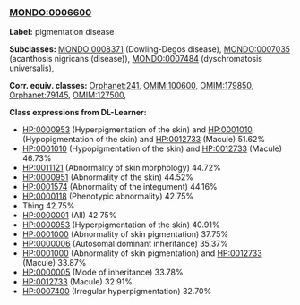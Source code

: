 
### [MONDO:0006600](http://purl.obolibrary.org/obo/MONDO_0006600)
**Label:** pigmentation disease

**Subclasses:** [MONDO:0008371](http://purl.obolibrary.org/obo/MONDO_0008371) (Dowling-Degos disease), [MONDO:0007035](http://purl.obolibrary.org/obo/MONDO_0007035) (acanthosis nigricans (disease)), [MONDO:0007484](http://purl.obolibrary.org/obo/MONDO_0007484) (dyschromatosis universalis), 

**Corr. equiv. classes:** [Orphanet:241](http://www.orpha.net/ORDO/Orphanet_241), [OMIM:100600](http://purl.obolibrary.org/obo/OMIM_100600), [OMIM:179850](http://purl.obolibrary.org/obo/OMIM_179850), [Orphanet:79145](http://www.orpha.net/ORDO/Orphanet_79145), [OMIM:127500](http://purl.obolibrary.org/obo/OMIM_127500), 

**Class expressions from DL-Learner:**

- [HP:0000953](http://purl.obolibrary.org/obo/HP_0000953) (Hyperpigmentation of the skin) and [HP:0001010](http://purl.obolibrary.org/obo/HP_0001010) (Hypopigmentation of the skin) and [HP:0012733](http://purl.obolibrary.org/obo/HP_0012733) (Macule) 51.62%
- [HP:0001010](http://purl.obolibrary.org/obo/HP_0001010) (Hypopigmentation of the skin) and [HP:0012733](http://purl.obolibrary.org/obo/HP_0012733) (Macule) 46.73%
- [HP:0011121](http://purl.obolibrary.org/obo/HP_0011121) (Abnormality of skin morphology) 44.72%
- [HP:0000951](http://purl.obolibrary.org/obo/HP_0000951) (Abnormality of the skin) 44.52%
- [HP:0001574](http://purl.obolibrary.org/obo/HP_0001574) (Abnormality of the integument) 44.16%
- [HP:0000118](http://purl.obolibrary.org/obo/HP_0000118) (Phenotypic abnormality) 42.75%
- Thing 42.75%
- [HP:0000001](http://purl.obolibrary.org/obo/HP_0000001) (All) 42.75%
- [HP:0000953](http://purl.obolibrary.org/obo/HP_0000953) (Hyperpigmentation of the skin) 40.91%
- [HP:0001000](http://purl.obolibrary.org/obo/HP_0001000) (Abnormality of skin pigmentation) 37.75%
- [HP:0000006](http://purl.obolibrary.org/obo/HP_0000006) (Autosomal dominant inheritance) 35.37%
- [HP:0001000](http://purl.obolibrary.org/obo/HP_0001000) (Abnormality of skin pigmentation) and [HP:0012733](http://purl.obolibrary.org/obo/HP_0012733) (Macule) 33.87%
- [HP:0000005](http://purl.obolibrary.org/obo/HP_0000005) (Mode of inheritance) 33.78%
- [HP:0012733](http://purl.obolibrary.org/obo/HP_0012733) (Macule) 32.91%
- [HP:0007400](http://purl.obolibrary.org/obo/HP_0007400) (Irregular hyperpigmentation) 32.70%


